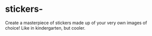 # stickers-
Create a masterpiece of stickers made up of your very own images of choice! Like in kindergarten, but cooler.
